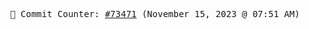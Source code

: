 <p align="center">
    <samp>
        📮 Commit Counter: <a href="https://github.com/Javascript-void0/Javascript-void0/commits/main">#73471</a> (November 15, 2023 @ 07:51 AM)
    </samp>
</p>